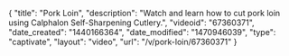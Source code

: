 {
    "title": "Pork Loin",
    "description": "Watch and learn how to cut pork loin using Calphalon Self-Sharpening Cutlery.",
    "videoid": "67360371",
    "date_created": "1440166364",
    "date_modified": "1470946039",
    "type": "captivate",
    "layout": "video",
    "url": "\/v\/pork-loin\/67360371"
}